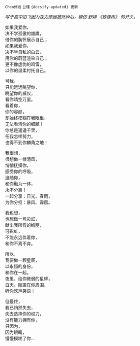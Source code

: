 `Chen修远` `公瑾` `{docsify-updated} 更新`

*写于高中招飞因为视力原因被筛掉后，模仿 舒婷 《致橡树》 的开头。*

如果我爱你，  
决不学孤傲的雄鹰，  
借你的胸怀展示自己；  
如果我爱你，  
决不学自私的白云，  
用你的蔚蓝渲染自己；  
更不像虚伪的鸣雷，  
以你的温柔衬托自己。

可我，  
只能远远眺望你，  
眺望你的威仪，  
看你晴空万里。  
看着你，  
你的容颜，  
却始终模糊在我眼里，  
无法看清你的细腻！  
你总是遥遥千里，  
任我怎样努力，  
也得不到你麟角之地！

我很想，  
很想做一缕清风，  
悄悄抚摸你，  
感受你的呼吸，  
追随你，  
和你融为一体，  
永不分离！  
一起分享：日光、春雨，  
为你分担：暴风、霹雳。

我也想，  
也想做一弯彩虹，  
献出我所有的绚丽，  
可彩虹，  
不能永远伴着你，  
和你不离不弃。

所以，  
我要做一颗星辰，  
以永恒的身份，  
和你在一起。  
夜里，给你微弱的星辉，  
白天，隐匿在你周围，  
听你欢声笑语！

但最终，  
我已悄然失去，  
失去选择你的权力，  
没有能力拥有你，  
只因为，  
因为眼睛，  
慢慢模糊了你...